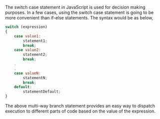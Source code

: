 
  The switch case statement in JavaScript is used for decision making purposes. In a few cases, using the switch case statement is going to be more convenient than if-else statements. The syntax would be as below,

  ```javascript
  switch (expression)
  {
      case value1:
          statement1;
          break;
      case value2:
          statement2;
          break;
      .
      .
      case valueN:
          statementN;
          break;
      default:
          statementDefault;
  }
  ```

  The above multi-way branch statement provides an easy way to dispatch execution to different parts of code based on the value of the expression.
